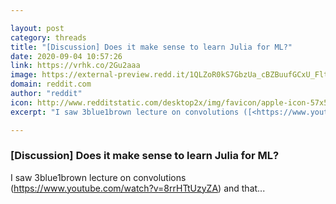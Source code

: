 ```yaml
---

layout: post
category: threads
title: "[Discussion] Does it make sense to learn Julia for ML?"
date: 2020-09-04 10:57:26
link: https://vrhk.co/2Gu2aaa
image: https://external-preview.redd.it/1QLZoR0kS7GbzUa_cBZBuufGCxU_Flt6YOJd8WV0zrs.jpg?width=480&height=251.308900524&auto=webp&crop=480:251.308900524,smart&s=489d3f24d962472d1f073cb7e9988defa8dbf1e9
domain: reddit.com
author: "reddit"
icon: http://www.redditstatic.com/desktop2x/img/favicon/apple-icon-57x57.png
excerpt: "I saw 3blue1brown lecture on convolutions ([<https://www.youtube.com/watch?v=8rrHTtUzyZA>](<https://www.youtube.com/watch?v=8rrHTtUzyZA>)) and that..."

---
```


### [Discussion] Does it make sense to learn Julia for ML?

I saw 3blue1brown lecture on convolutions ([<https://www.youtube.com/watch?v=8rrHTtUzyZA>](<https://www.youtube.com/watch?v=8rrHTtUzyZA>)) and that...